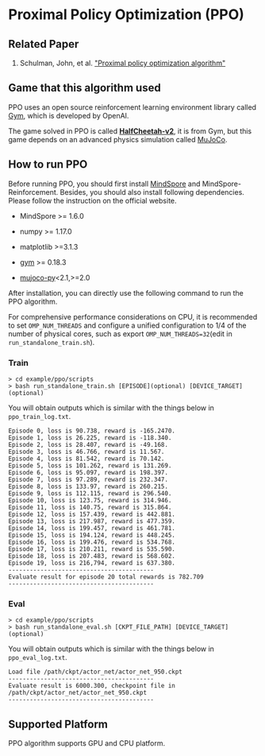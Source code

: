 # Proximal Policy Optimization (PPO)

## Related Paper

1. Schulman, John, et al. ["Proximal policy optimization algorithm"](https://arxiv.org/pdf/1707.06347.pdf)

## Game that this algorithm used

PPO uses  an open source reinforcement learning environment library called [Gym](https://github.com/openai/gym), which is developed by OpenAI.

The game solved in PPO is called [**HalfCheetah-v2**](https://gym.openai.com/envs/HalfCheetah-v2/), it is from Gym, but this game depends on an advanced physics simulation called [MuJoCo](https://github.com/openai/mujoco-py).

## How to run PPO

Before running PPO, you should first install [MindSpore](https://www.mindspore.cn/install) and MindSpore-Reinforcement. Besides, you should also install following dependencies. Please follow the instruction on the official website.

- MindSpore >= 1.6.0

- numpy >= 1.17.0
- matplotlib >=3.1.3
- [gym](https://github.com/openai/gym) >= 0.18.3
- [mujoco-py](https://github.com/openai/mujoco-py)<2.1,>=2.0

After installation, you can directly use the following command to run the PPO algorithm.

For comprehensive performance considerations on CPU, it is recommended to set `OMP_NUM_THREADS` and configure a unified configuration to 1/4 of the number of physical cores, such as export `OMP_NUM_THREADS=32`(edit in `run_standalone_train.sh`).

### Train

```shell
> cd example/ppo/scripts
> bash run_standalone_train.sh [EPISODE](optional) [DEVICE_TARGET](optional)
```

You will obtain outputs which is similar with the things below in `ppo_train_log.txt`.

```shell
Episode 0, loss is 90.738, reward is -165.2470.
Episode 1, loss is 26.225, reward is -118.340.
Episode 2, loss is 28.407, reward is -49.168.
Episode 3, loss is 46.766, reward is 11.567.
Episode 4, loss is 81.542, reward is 70.142.
Episode 5, loss is 101.262, reward is 131.269.
Episode 6, loss is 95.097, reward is 198.397.
Episode 7, loss is 97.289, reward is 232.347.
Episode 8, loss is 133.97, reward is 260.215.
Episode 9, loss is 112.115, reward is 296.540.
Episode 10, loss is 123.75, reward is 314.946.
Episode 11, loss is 140.75, reward is 315.864.
Episode 12, loss is 157.439, reward is 442.881.
Episode 13, loss is 217.987, reward is 477.359.
Episode 14, loss is 199.457, reward is 461.781.
Episode 15, loss is 194.124, reward is 448.245.
Episode 16, loss is 199.476, reward is 534.768.
Episode 17, loss is 210.211, reward is 535.590.
Episode 18, loss is 207.483, reward is 568.602.
Episode 19, loss is 216,794, reward is 637.380.
-----------------------------------------
Evaluate result for episode 20 total rewards is 782.709
-----------------------------------------
```

### Eval

```shell
> cd example/ppo/scripts
> bash run_standalone_eval.sh [CKPT_FILE_PATH] [DEVICE_TARGET](optional)
```

You will obtain outputs which is similar with the things below in `ppo_eval_log.txt`.

```shell
Load file /path/ckpt/actor_net/actor_net_950.ckpt
-----------------------------------------
Evaluate result is 6000.300, checkpoint file in /path/ckpt/actor_net/actor_net_950.ckpt
-----------------------------------------
```

## Supported Platform

PPO algorithm supports  GPU and CPU platform.
